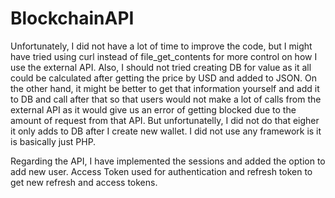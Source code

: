 # BlockchainAPI

Unfortunately, I did not have a lot of time to improve the code, but I might have tried using curl instead of file_get_contents for more control on how I use the external API.
Also, I should not tried creating DB for value as it all could be calculated after getting the price by USD and added to JSON.
On the other hand, it might be better to get that information yourself and add it to DB and call after that so that users would not make a lot of calls from the external API as it would give us an error of getting blocked due to the amount of request from that API.
But unfortunatelly, I did not do that eigher it only adds to DB after I create new wallet.
I did not use any framework is it is basically just PHP.

Regarding the API, I have implemented the sessions and added the option to add new user.
Access Token used for authentication and refresh token to get new refresh and access tokens.

